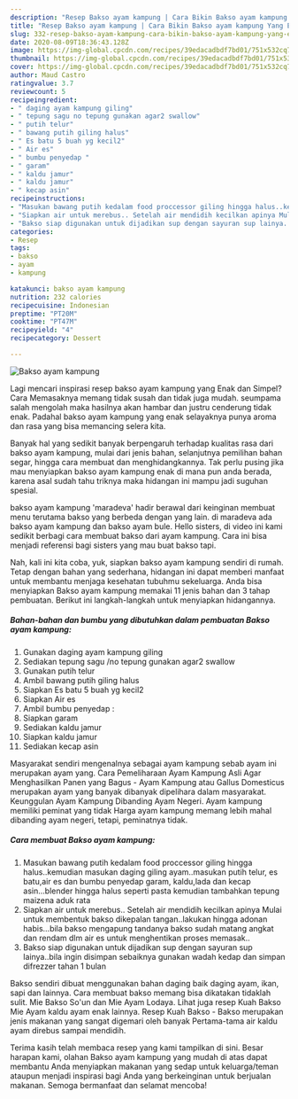 ```yaml
---
description: "Resep Bakso ayam kampung | Cara Bikin Bakso ayam kampung Yang Enak dan Simpel"
title: "Resep Bakso ayam kampung | Cara Bikin Bakso ayam kampung Yang Enak dan Simpel"
slug: 332-resep-bakso-ayam-kampung-cara-bikin-bakso-ayam-kampung-yang-enak-dan-simpel
date: 2020-08-09T18:36:43.128Z
image: https://img-global.cpcdn.com/recipes/39edacadbdf7bd01/751x532cq70/bakso-ayam-kampung-foto-resep-utama.jpg
thumbnail: https://img-global.cpcdn.com/recipes/39edacadbdf7bd01/751x532cq70/bakso-ayam-kampung-foto-resep-utama.jpg
cover: https://img-global.cpcdn.com/recipes/39edacadbdf7bd01/751x532cq70/bakso-ayam-kampung-foto-resep-utama.jpg
author: Maud Castro
ratingvalue: 3.7
reviewcount: 5
recipeingredient:
- " daging ayam kampung giling"
- " tepung sagu no tepung gunakan agar2 swallow"
- " putih telur"
- " bawang putih giling halus"
- " Es batu 5 buah yg kecil2"
- " Air es"
- " bumbu penyedap "
- " garam"
- " kaldu jamur"
- " kaldu jamur"
- " kecap asin"
recipeinstructions:
- "Masukan bawang putih kedalam food proccessor giling hingga halus..kemudian masukan daging giling ayam..masukan putih telur, es batu,air es dan bumbu penyedap garam, kaldu,lada dan kecap asin...blender hingga halus seperti pasta kemudian tambahkan tepung maizena aduk rata"
- "Siapkan air untuk merebus.. Setelah air mendidih kecilkan apinya Mulai untuk membentuk bakso dikepalan tangan..lakukan hingga adonan habis...bila bakso mengapung tandanya bakso sudah matang angkat dan rendam dlm air es untuk menghentikan proses memasak.."
- "Bakso siap digunakan untuk dijadikan sup dengan sayuran sup lainya..bila ingin disimpan sebaiknya gunakan wadah kedap dan simpan difrezzer tahan 1 bulan"
categories:
- Resep
tags:
- bakso
- ayam
- kampung

katakunci: bakso ayam kampung 
nutrition: 232 calories
recipecuisine: Indonesian
preptime: "PT20M"
cooktime: "PT47M"
recipeyield: "4"
recipecategory: Dessert

---
```



![Bakso ayam kampung](https://img-global.cpcdn.com/recipes/39edacadbdf7bd01/751x532cq70/bakso-ayam-kampung-foto-resep-utama.jpg)

Lagi mencari inspirasi resep bakso ayam kampung yang Enak dan Simpel? Cara Memasaknya memang tidak susah dan tidak juga mudah. seumpama salah mengolah maka hasilnya akan hambar dan justru cenderung tidak enak. Padahal bakso ayam kampung yang enak selayaknya punya aroma dan rasa yang bisa memancing selera kita.

Banyak hal yang sedikit banyak berpengaruh terhadap kualitas rasa dari bakso ayam kampung, mulai dari jenis bahan, selanjutnya pemilihan bahan segar, hingga cara membuat dan menghidangkannya. Tak perlu pusing jika mau menyiapkan bakso ayam kampung enak di mana pun anda berada, karena asal sudah tahu triknya maka hidangan ini mampu jadi suguhan spesial.

bakso ayam kampung &#39;maradeva&#39; hadir berawal dari keinginan membuat menu terutama bakso yang berbeda dengan yang lain. di maradeva ada bakso ayam kampung dan bakso ayam bule. Hello sisters, di video ini kami sedikit berbagi cara membuat bakso dari ayam kampung. Cara ini bisa menjadi referensi bagi sisters yang mau buat bakso tapi.


Nah, kali ini kita coba, yuk, siapkan bakso ayam kampung sendiri di rumah. Tetap dengan bahan yang sederhana, hidangan ini dapat memberi manfaat untuk membantu menjaga kesehatan tubuhmu sekeluarga. Anda bisa menyiapkan Bakso ayam kampung memakai 11 jenis bahan dan 3 tahap pembuatan. Berikut ini langkah-langkah untuk menyiapkan hidangannya.

<!--inarticleads1-->

##### Bahan-bahan dan bumbu yang dibutuhkan dalam pembuatan Bakso ayam kampung:

1. Gunakan  daging ayam kampung giling
1. Sediakan  tepung sagu /no tepung gunakan agar2 swallow
1. Gunakan  putih telur
1. Ambil  bawang putih giling halus
1. Siapkan  Es batu 5 buah yg kecil2
1. Siapkan  Air es
1. Ambil  bumbu penyedap :
1. Siapkan  garam
1. Sediakan  kaldu jamur
1. Siapkan  kaldu jamur
1. Sediakan  kecap asin


Masyarakat sendiri mengenalnya sebagai ayam kampung sebab ayam ini merupakan ayam yang. Cara Pemeliharaan Ayam Kampung Asli Agar Menghasilkan Panen yang Bagus - Ayam Kampung atau Gallus Domesticus merupakan ayam yang banyak dibanyak dipelihara dalam masyarakat. Keunggulan Ayam Kampung Dibanding Ayam Negeri. Ayam kampung memiliki peminat yang tidak Harga ayam kampung memang lebih mahal dibanding ayam negeri, tetapi, peminatnya tidak. 

<!--inarticleads2-->

##### Cara membuat Bakso ayam kampung:

1. Masukan bawang putih kedalam food proccessor giling hingga halus..kemudian masukan daging giling ayam..masukan putih telur, es batu,air es dan bumbu penyedap garam, kaldu,lada dan kecap asin...blender hingga halus seperti pasta kemudian tambahkan tepung maizena aduk rata
1. Siapkan air untuk merebus.. Setelah air mendidih kecilkan apinya Mulai untuk membentuk bakso dikepalan tangan..lakukan hingga adonan habis...bila bakso mengapung tandanya bakso sudah matang angkat dan rendam dlm air es untuk menghentikan proses memasak..
1. Bakso siap digunakan untuk dijadikan sup dengan sayuran sup lainya..bila ingin disimpan sebaiknya gunakan wadah kedap dan simpan difrezzer tahan 1 bulan


Bakso sendiri dibuat menggunakan bahan daging baik daging ayam, ikan, sapi dan lainnya. Cara membuat bakso memang bisa dikatakan tidaklah sulit. Mie Bakso So&#39;un dan Mie Ayam Lodaya. Lihat juga resep Kuah Bakso Mie Ayam kaldu ayam enak lainnya. Resep Kuah Bakso - Bakso merupakan jenis makanan yang sangat digemari oleh banyak Pertama-tama air kaldu ayam direbus sampai mendidih. 

Terima kasih telah membaca resep yang kami tampilkan di sini. Besar harapan kami, olahan Bakso ayam kampung yang mudah di atas dapat membantu Anda menyiapkan makanan yang sedap untuk keluarga/teman ataupun menjadi inspirasi bagi Anda yang berkeinginan untuk berjualan makanan. Semoga bermanfaat dan selamat mencoba!
